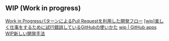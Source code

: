 ## WIP (Work in progress)


[Work in ProgressパターンによるPull Requestを利用した開発フロー](https://qiita.com/numa08/items/b676e38e3dbabfd39d18)
[[wip]楽しく仕事をするために試行錯誤しているGitHubの使いかた](https://dev.classmethod.jp/project-management/remote-work-with-github/)
[wip | GitHub apps](https://github.com/apps/wip)
[WIP新しい開発手法](https://qiita.com/zwirky/items/5733bb20c7dd4c98b769)
